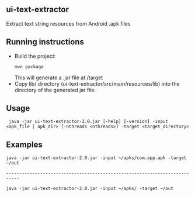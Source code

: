 ## ui-text-extractor
Extract text string resources from Android .apk files 

## Running instructions
* Build the project: <pre><code>mvn package </pre></code> This will generate a .jar file at /target
* Copy lib/ directory (ui-text-extractor/src/main/resources/lib) into the directory of the generated jar file.

## Usage

     java -jar ui-text-extractor-2.0.jar [-help] [-version] -input <apk_file | apk_dir> [-nthreads <nthreads>] -target <target_directory>

## Examples
       
    java -jar ui-text-extractor-2.0.jar -input ~/apks/com.app.apk -target ~/out
    
    ---------------------------------------------------------------------------
   
    java -jar ui-text-extractor-2.0.jar -input ~/apks/ -target ~/out
    
    
